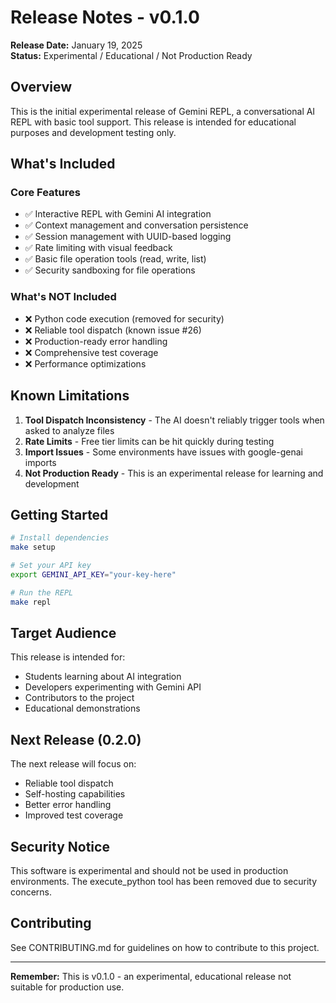 # Release Notes - v0.1.0

**Release Date:** January 19, 2025  
**Status:** Experimental / Educational / Not Production Ready

## Overview

This is the initial experimental release of Gemini REPL, a conversational AI REPL with basic tool support. This release is intended for educational purposes and development testing only.

## What's Included

### Core Features
- ✅ Interactive REPL with Gemini AI integration
- ✅ Context management and conversation persistence
- ✅ Session management with UUID-based logging
- ✅ Rate limiting with visual feedback
- ✅ Basic file operation tools (read, write, list)
- ✅ Security sandboxing for file operations

### What's NOT Included
- ❌ Python code execution (removed for security)
- ❌ Reliable tool dispatch (known issue #26)
- ❌ Production-ready error handling
- ❌ Comprehensive test coverage
- ❌ Performance optimizations

## Known Limitations

1. **Tool Dispatch Inconsistency** - The AI doesn't reliably trigger tools when asked to analyze files
2. **Rate Limits** - Free tier limits can be hit quickly during testing
3. **Import Issues** - Some environments have issues with google-genai imports
4. **Not Production Ready** - This is an experimental release for learning and development

## Getting Started

```bash
# Install dependencies
make setup

# Set your API key
export GEMINI_API_KEY="your-key-here"

# Run the REPL
make repl
```

## Target Audience

This release is intended for:
- Students learning about AI integration
- Developers experimenting with Gemini API
- Contributors to the project
- Educational demonstrations

## Next Release (0.2.0)

The next release will focus on:
- Reliable tool dispatch
- Self-hosting capabilities
- Better error handling
- Improved test coverage

## Security Notice

This software is experimental and should not be used in production environments. The execute_python tool has been removed due to security concerns.

## Contributing

See CONTRIBUTING.md for guidelines on how to contribute to this project.

---

**Remember:** This is v0.1.0 - an experimental, educational release not suitable for production use.
